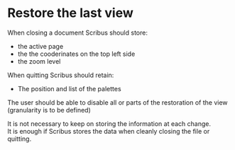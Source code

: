 # Restore the last view

When closing a document Scribus should store:

- the active page
- the the cooderinates on the top left side
- the zoom level

 When quitting Scribus should retain:
 
 - The position and list of the palettes


The user should be able to disable all or parts of the restoration of the view (granularity is to be defined)

It is not necessary to keep on storing the information at each change.  
It is enough if Scribus stores the data when cleanly closing the file or quitting.
